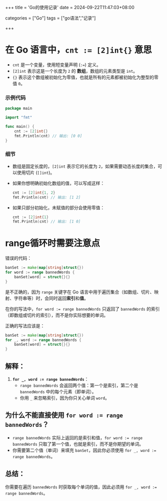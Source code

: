 +++
title = 'Go的使用记录'
date = 2024-09-22T11:47:03+08:00

categories = ["Go"] 
tags = ["go语法","记录"]

+++



# 在 Go 语言中，`cnt := [2]int{}` 意思

- `cnt` 是一个变量，使用短变量声明 (`:=`) 定义。
- `[2]int` 表示这是一个长度为 `2` 的 **数组**，数组的元素类型是 `int`。
- `{}` 表示这个数组被初始化为零值，也就是所有的元素都被初始化为整型的零值 `0`。

### 示例代码
```go
package main

import "fmt"

func main() {
    cnt := [2]int{}
    fmt.Println(cnt) // 输出: [0 0]
}
```

### 细节
- 数组是固定长度的，`[2]int` 表示它的长度为 `2`，如果需要动态长度的集合，可以使用切片 (`[]int`)。
- 如果你想明确初始化数组的值，可以写成这样：
  ```go
  cnt := [2]int{1, 2}
  fmt.Println(cnt) // 输出: [1 2]
  ```

- 如果只部分初始化，未赋值的部分会使用零值：
  ```go
  cnt := [2]int{1}
  fmt.Println(cnt) // 输出: [1 0]
  ```



# range循环时需要注意点



错误的代码：

```go
banSet := make(map[string]struct{})
for word := range bannedWords {
    banSet[word] = struct{}{}
}
```

是不正确的，因为 `range` 关键字在 Go 语言中用于遍历集合（如数组、切片、映射、字符串等）时，会同时返回**索引**和**值**。

在你的写法中，`for word := range bannedWords` 只返回了 `bannedWords` 的索引（即数组或切片的索引），而不是你实际想要的单词。

正确的写法应该是：

```go
banSet := make(map[string]struct{})
for _, word := range bannedWords {
    banSet[word] = struct{}{}
}
```

## 解释：
1. **`for _, word := range bannedWords`**：
   - `range bannedWords` 会返回两个值：第一个是索引，第二个是 `bannedWords` 中的每个元素（即单词）。
   - 你用 `_` 来忽略索引，因为你只关心单词 `word`。

## 为什么不能直接使用 `for word := range bannedWords`？
- `range bannedWords` 实际上返回的是索引和值，`for word := range bannedWords` 只取了第一个值，也就是索引，而不是你期望的单词。
- 你需要第二个值（单词）来填充 `banSet`，因此你必须使用 `for _, word := range bannedWords`。

## 总结：
你需要在遍历 `bannedWords` 时获取每个单词的值，因此必须用 `for _, word := range bannedWords`。
